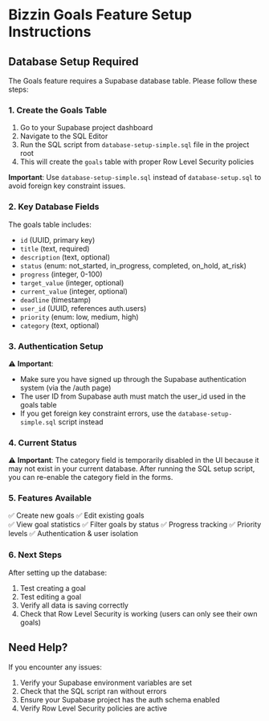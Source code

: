 # Bizzin Goals Feature Setup Instructions

## Database Setup Required

The Goals feature requires a Supabase database table. Please follow these steps:

### 1. Create the Goals Table

1. Go to your Supabase project dashboard
2. Navigate to the SQL Editor
3. Run the SQL script from `database-setup-simple.sql` file in the project root
4. This will create the `goals` table with proper Row Level Security policies

**Important**: Use `database-setup-simple.sql` instead of `database-setup.sql` to avoid foreign key constraint issues.

### 2. Key Database Fields

The goals table includes:
- `id` (UUID, primary key)
- `title` (text, required)
- `description` (text, optional)
- `status` (enum: not_started, in_progress, completed, on_hold, at_risk)
- `progress` (integer, 0-100)
- `target_value` (integer, optional)
- `current_value` (integer, optional) 
- `deadline` (timestamp)
- `user_id` (UUID, references auth.users)
- `priority` (enum: low, medium, high)
- `category` (text, optional)

### 3. Authentication Setup

⚠️ **Important**: 
- Make sure you have signed up through the Supabase authentication system (via the /auth page)
- The user ID from Supabase auth must match the user_id used in the goals table
- If you get foreign key constraint errors, use the `database-setup-simple.sql` script instead

### 4. Current Status

⚠️ **Important**: The category field is temporarily disabled in the UI because it may not exist in your current database. After running the SQL setup script, you can re-enable the category field in the forms.

### 5. Features Available

✅ Create new goals
✅ Edit existing goals  
✅ View goal statistics
✅ Filter goals by status
✅ Progress tracking
✅ Priority levels
✅ Authentication & user isolation

### 6. Next Steps

After setting up the database:
1. Test creating a goal
2. Test editing a goal
3. Verify all data is saving correctly
4. Check that Row Level Security is working (users can only see their own goals)

## Need Help?

If you encounter any issues:
1. Verify your Supabase environment variables are set
2. Check that the SQL script ran without errors
3. Ensure your Supabase project has the auth schema enabled
4. Verify Row Level Security policies are active